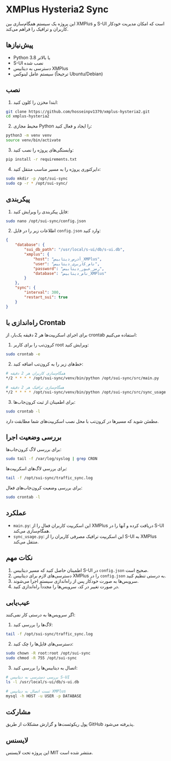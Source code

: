 # XMPlus Hysteria2 Sync

این پروژه یک سیستم همگام‌سازی بین XMPlus و S-UI است که امکان مدیریت خودکار کاربران و ترافیک را فراهم می‌کند.

## پیش‌نیازها

- Python 3.8 یا بالاتر
- S-UI نصب شده
- دسترسی به دیتابیس XMPlus
- سیستم عامل لینوکس (ترجیحاً Ubuntu/Debian)

## نصب

1. ابتدا مخزن را کلون کنید:
```bash
git clone https://github.com/hosseinpv1379/xmplus-hysteria2.git
cd xmplus-hysteria2
```

2. محیط مجازی Python را ایجاد و فعال کنید:
```bash
python3 -m venv venv
source venv/bin/activate
```

3. وابستگی‌های پروژه را نصب کنید:
```bash
pip install -r requirements.txt
```

4. دایرکتوری پروژه را به مسیر مناسب منتقل کنید:
```bash
sudo mkdir -p /opt/sui-sync
sudo cp -r * /opt/sui-sync/
```

## پیکربندی

1. فایل پیکربندی را ویرایش کنید:
```bash
sudo nano /opt/sui-sync/config.json
```

2. اطلاعات زیر را در فایل `config.json` وارد کنید:
```json
{
    "database": {
        "sui_db_path": "/usr/local/s-ui/db/s-ui.db",
        "xmplus": {
            "host": "آدرس_دیتابیس_XMPlus",
            "user": "نام_کاربری_دیتابیس",
            "password": "رمز_عبور_دیتابیس",
            "database": "نام_دیتابیس_XMPlus"
        }
    },
    "sync": {
        "interval": 300,
        "restart_sui": true
    }
}
```

## راه‌اندازی با Crontab

برای اجرای اسکریپت‌ها هر 2 دقیقه یک‌بار، از crontab استفاده می‌کنیم:

1. کرون‌تب را برای کاربر root ویرایش کنید:
```bash
sudo crontab -e
```

2. خط‌های زیر را به کرون‌تب اضافه کنید:
```bash
# همگام‌سازی کاربران هر 2 دقیقه
*/2 * * * * /opt/sui-sync/venv/bin/python /opt/sui-sync/src/main.py

# همگام‌سازی ترافیک هر 2 دقیقه
*/2 * * * * /opt/sui-sync/venv/bin/python /opt/sui-sync/src/sync_usage.py
```

3. برای اطمینان از ثبت کرون‌جاب‌ها:
```bash
sudo crontab -l
```

مطمئن شوید که مسیرها در کرون‌تب با محل نصب اسکریپت‌های شما مطابقت دارد.

## بررسی وضعیت اجرا

برای بررسی لاگ کرون‌جاب‌ها:
```bash
sudo tail -f /var/log/syslog | grep CRON
```

برای بررسی لاگ‌های اسکریپت‌ها:
```bash
tail -f /opt/sui-sync/traffic_sync.log
```

برای بررسی وضعیت کرون‌جاب‌های فعال:
```bash
sudo crontab -l
```

## عملکرد

- `main.py`: این اسکریپت کاربران فعال را از XMPlus دریافت کرده و آنها را در S-UI همگام‌سازی می‌کند.
- `sync_usage.py`: این اسکریپت ترافیک مصرفی کاربران را از S-UI به XMPlus منتقل می‌کند.

## نکات مهم

1. اطمینان حاصل کنید که مسیر دیتابیس S-UI در `config.json` صحیح است.
2. دسترسی‌های لازم برای دیتابیس XMPlus را در `config.json` به درستی تنظیم کنید.
3. سرویس‌ها به صورت خودکار پس از راه‌اندازی سیستم اجرا می‌شوند.
4. در صورت تغییر در کد، سرویس‌ها را مجدداً راه‌اندازی کنید.

## عیب‌یابی

اگر سرویس‌ها به درستی کار نمی‌کنند:

1. لاگ‌ها را بررسی کنید:
```bash
tail -f /opt/sui-sync/traffic_sync.log
```

2. دسترسی‌های فایل‌ها را چک کنید:
```bash
sudo chown -R root:root /opt/sui-sync
sudo chmod -R 755 /opt/sui-sync
```

3. اتصال به دیتابیس‌ها را بررسی کنید:
```bash
# بررسی دسترسی به دیتابیس S-UI
ls -l /usr/local/s-ui/db/s-ui.db

# تست اتصال به دیتابیس XMPlus
mysql -h HOST -u USER -p DATABASE
```

## مشارکت

پول ریکوئست‌ها و گزارش مشکلات از طریق GitHub پذیرفته می‌شود.

## لایسنس

این پروژه تحت لایسنس MIT منتشر شده است.
